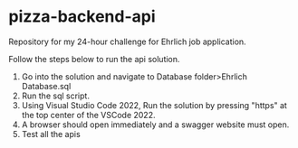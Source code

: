 # pizza-backend-api

Repository for my 24-hour challenge for Ehrlich job application.

Follow the steps below to run the api solution.

1. Go into the solution and navigate to Database folder>Ehrlich Database.sql
2. Run the sql script.
3. Using Visual Studio Code 2022, Run the solution by pressing "https" at the top center of the VSCode 2022.
4. A browser should open immediately and a swagger website must open.
5. Test all the apis
